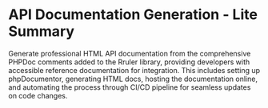 # API Documentation Generation - Lite Summary

Generate professional HTML API documentation from the comprehensive PHPDoc comments added to the Rruler library, providing developers with accessible reference documentation for integration. This includes setting up phpDocumentor, generating HTML docs, hosting the documentation online, and automating the process through CI/CD pipeline for seamless updates on code changes.